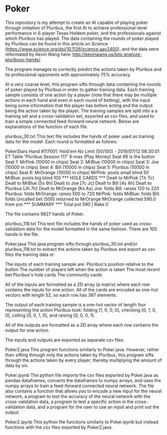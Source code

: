 # Poker
This repository is my attempt to create an AI capable of playing poker through imitation of Pluribus, the first AI to achieve professional-level
performance in 6-player Texas Holdem poker, and the professionals against which Pluribus has played. The data containing the rounds of poker played
by Pluribus can be found in this article on Science (https://www.science.org/doi/10.1126/science.aay2400), and the data were reformated by Kevin Wang
here: http://kevinwang.us/lets-analyze-pluribuss-hands/.

The program manages to correctly predict the  actions taken by Pluribus and its professional opponents with approximately 75% accuracy.

At a very coarse level, this program sifts through data containing the rounds of poker played by Pluribus in order to gather training data.
Each training sample consists of one action by a player (note that there may be multiple actions in each hand and even in each round of betting),
with the input being some information that the player has before acting and the output being the action taken by the player.
The training samples are split into a a training set and a cross-validation set, exported as csv files, 
and used to train a simple connected feed-forward neural network. Below are explanations of the function of each file.

pluribus_30.txt
This text file includes the hands of poker used as training data for the model. Each round is formatted as follows:

PokerStars Hand #117001: Hold'em No Limit (50/100) - 2019/07/12 08:30:01 ET
Table 'Pluribus Session 117' 6-max (Play Money) Seat #6 is the button
Seat 1: MrPink (10000 in chips)
Seat 2: MrBlue (10000 in chips)
Seat 3: Joe (10000 in chips)
Seat 4: Bill (10000 in chips)
Seat 5: Pluribus (10000 in chips)
Seat 6: MrOrange (10000 in chips)
MrPink: posts small blind 50
MrBlue: posts big blind 100
*** HOLE CARDS ***
Dealt to MrPink [Th Tc]
Dealt to MrBlue [5s 6h]
Dealt to Joe [7c Jc]
Dealt to Bill [4s 4h]
Dealt to Pluribus [Jh 7h]
Dealt to MrOrange [Ks As]
Joe: folds
Bill: raises 120 to 220
Pluribus: folds
MrOrange: raises 500 to 720
MrPink: folds
MrBlue: folds
Bill: folds
Uncalled bet (500) returned to MrOrange
MrOrange collected 590.0 from pot
*** SUMMARY ***
Total pot 590 | Rake 0

The file contains 9827 hands of Poker.

pluribus_118.txt
This text file includes the hands of poker used as cross-validation data for the model formatted in the same fashion. There are 100 hands in the file.

Poker.java
This java program sifts through pluribus_30.txt and/or pluribus_118.txt to extract the actions taken by Pluribus and export as csv files the
training data or 

The inputs of each training sample are:
Pluribus's position relative to the button
The number of players left when the action is taken
The most recent bet
Pluribus's hole cards
The community cards

All of the inputs are formatted as a 2D array (a matrix) where each row contains the inputs for one action.
All of the cards are encoded as one-hot vectors with length 52, so each row has 367 elements.

The output of each training sample is a one-hot vector of length four representing the action Pluribus took:
folding [1, 0, 0, 0], checking [0, 1, 0, 0], calling [0, 0, 1, 0], and raising [0, 0, 0, 1]. 

All of the outputs are formatted as a 2D array where each row contains the output for one action.

The inputs and outputs are exported as separate csv files.

Poker2.java
This program functions similarly to Poker.java. However, rather than sifting through only the actions taken by Pluribus, this program sifts through the actions
taken by every player, thereby multiplying the amount of data by six.

Poker.ipynb
The python file imports the csv files exported by Poker.java as pandas dataframes, converts the dataframes to numpy arrays, and uses the numpy arrays
to train a feed-forward connected neural network. The file also contains a function that allows you to encode a new input for the neural network,
a program to test the accuracy of the neural network with the cross-validation data, a program to test a specific action in the cross-validation data, and
a program for the user to use an input and print out the output.

Poker2.ipynb
This python file functions similarly to Poker.ipynb but instead functions with the csv files exported by Poker2.java.




